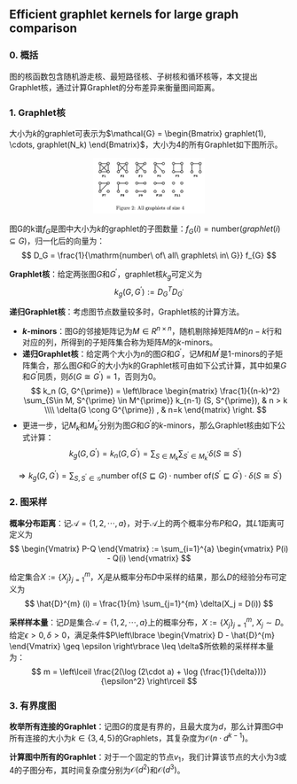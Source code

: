 ## Efficient graphlet kernels for large graph comparison

### 0. 概括

图的核函数包含随机游走核、最短路径核、子树核和循环核等，本文提出Graphlet核，通过计算Graphlet的分布差异来衡量图间距离。


### 1. Graphlet核 

大小为$k$的graphlet可表示为$\mathcal{G} = \begin{Bmatrix} graphlet(1), \cdots, graphlet(N_k) \end{Bmatrix}$，大小为4的所有Graphlet如下图所示。

<div align="center">
<img src=./Figure/Graphlet.png width=40% />
</div>

图G的k谱$f_G$是图中大小为$k$的graphlet的子图数量：$f_G (i) = \mathrm{number}(graphlet(i) \subseteq G)$，归一化后的向量为：
$$ D_G = \frac{1}{\mathrm{number\ of\ all\ graphlets\ in\ G}} f_{G} $$

**Graphlet核**：给定两张图$G$和$G^{\prime}$，graphlet核$k_g$可定义为
$$ k_g (G, G^{\prime}) := D_{G}^{T} D_{G^{\prime}} $$


**递归Graphlet核**：考虑图节点数量较多时，Graphlet核的计算方法。

* **$k$-minors**：图G的邻接矩阵记为$M\in R^{n\times n}$，随机剔除掉矩阵$M$的$n-k$行和对应的列，所得到的子矩阵集合称为矩阵$M$的$k$-minors。
* **递归Graphlet核**：给定两个大小为$n$的图$G$和$G^{\prime}$，记$M$和$M^{\prime}$是$1$-minors的子矩阵集合，那么图$G$和$G^{\prime}$的大小为k的Graphlet核可由如下公式计算，其中如果$G$和$G^{\prime}$同质，则$\delta(G \cong G^{\prime})=1$，否则为0。
$$ k_n (G, G^{\prime}) = \left\lbrace \begin{matrix} \frac{1}{(n-k)^2} \sum_{S\in M, S^{\prime} \in M^{\prime}} k_{n-1} (S, S^{\prime}), & n > k \\\\  \delta(G \cong G^{\prime}) , & n=k  \end{matrix} \right. $$
* 更进一步，记$M_k$和$M_k^{\prime}$分别为图$G$和$G^{\prime}$的$k$-minors，那么Graphlet核由如下公式计算：
$$k_g(G, G^{\prime}) = k_n (G, G^{\prime}) = \sum_{S\in M_k} \sum_{S^{\prime} \in M_k^{\prime}} \delta(S \cong S^{\prime}) $$

$$ \Rightarrow  k_g(G, G^{\prime}) = \sum_{S, S^{\prime} \in \mathcal{G}} \mathrm{number\ of}(S \sqsubseteq G) \cdot \mathrm{number\ of}(S^{\prime} \sqsubseteq G^{\prime}) \cdot \delta(S \cong S^{\prime}) $$


### 2. 图采样

**概率分布距离**：记$\mathcal{A} = \left\lbrace 1, 2, \cdots, a  \right\rbrace$，对于$\mathcal{A}$上的两个概率分布$P$和$Q$，其$L1$距离可定义为
$$ \begin{Vmatrix} P-Q \end{Vmatrix} := \sum_{i=1}^{a} \begin{vmatrix} P(i) - Q(i) \end{vmatrix} $$

给定集合$X := \left\lbrace X_j \right\rbrace_{j=1}^{m}$，$X_j$是从概率分布$D$中采样的结果，那么$D$的经验分布可定义为
$$ \hat{D}^{m} (i) = \frac{1}{m} \sum_{j=1}^{m} \delta(X_j = D(i)) $$

**采样样本量**：记$D$是集合$\mathcal{A} = \left\lbrace 1, 2, \cdots, a \right\rbrace$上的概率分布，$X := \left\lbrace X_j \right\rbrace_{j=1}^{m}$, $X_j \sim D$。给定$\epsilon > 0, \delta > 0$，满足条件$P\left\lbrace \begin{Vmatrix} D - \hat{D}^{m} \end{Vmatrix} \geq \epsilon \right\rbrace \leq \delta$所依赖的采样样本量为：
$$ m = \left\lceil \frac{2(\log (2\cdot a) + \log (\frac{1}{\delta}))}{\epsilon^2} \right\rceil $$


### 3. 有界度图

**枚举所有连接的Graphlet**：记图$G$的度是有界的，且最大度为$d$，那么计算图$G$中所有连接的大小为$k\in \left\lbrace 3, 4, 5 \right\rbrace$的Graphlets，其复杂度为$\mathcal{O}(n\cdot d^{k-1})$。


**计算图中所有的Graphlet**：对于一个固定的节点$v_1$，我们计算该节点的大小为3或4的子图分布，其时间复杂度分别为$\mathcal{O} (d^{2})$和$\mathcal{O} (d^{3})$。
